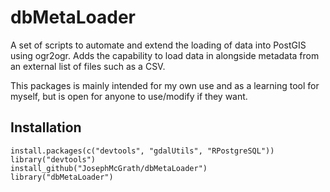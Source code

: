 dbMetaLoader
=

A set of scripts to automate and extend the loading of data into PostGIS using ogr2ogr. Adds the capability to load data in alongside metadata from an external list of files such as a CSV.

This packages is mainly intended for my own use and as a learning tool for myself, but is open for anyone to use/modify if they want.

Installation
-

    install.packages(c("devtools", "gdalUtils", "RPostgreSQL"))
    library("devtools")
    install_github("JosephMcGrath/dbMetaLoader")
    library("dbMetaLoader")